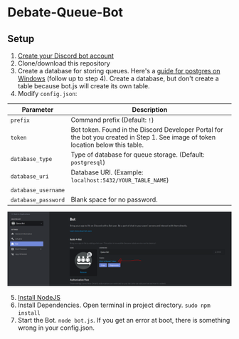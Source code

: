# Debate-Queue-Bot
## Setup
1. [Create your Discord bot account](https://discordpy.readthedocs.io/en/latest/discord.html)
2. Clone/download this repository
3. Create a database for storing queues. Here's a [guide for postgres on Windows](https://www.microfocus.com/documentation/idol/IDOL_12_0/MediaServer/Guides/html/English/Content/Getting_Started/Configure/_TRN_Set_up_PostgreSQL.htm) (follow up to step 4). Create a database, but don't create a table because bot.js will create its own table.
4. Modify `config.json`:  

| Parameter           | Description                                                                                                                       |
|---------------------|-----------------------------------------------------------------------------------------------------------------------------------|
| `prefix`            | Command prefix (Default: `!`)                                                                                                     |
| `token`             | Bot token. Found in the Discord Developer Portal for the bot you created in Step 1. See image of token location below this table. |
| `database_type`     | Type of database for queue storage. (Default: `postgresql`)                                                                       |
| `database_uri`      | Database URI. (Example: `localhost:5432/YOUR_TABLE_NAME`)                                                                     |
| `database_username` |                                                                                                                                   |
| `database_password` | Blank space for no password.                                                                                                                                  |

![Token Location](docs/token_location.PNG)  

5. [Install NodeJS](https://discordjs.guide/preparations/#installing-node-js)
6. Install Dependencies. Open terminal in project directory. `sudo npm install`
7. Start the Bot. `node bot.js`. If you get an error at boot, there is something wrong in your config.json.

